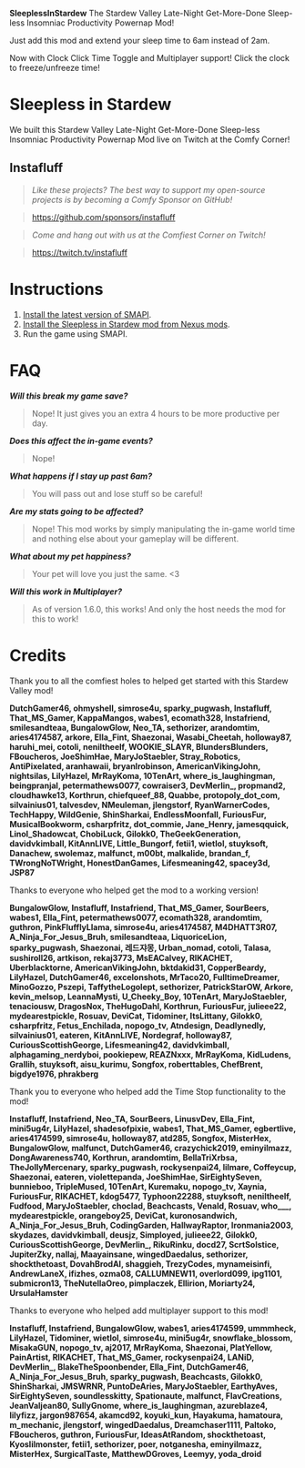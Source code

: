 **SleeplessInStardew** The Stardew Valley Late-Night Get-More-Done Sleep-less Insomniac Productivity Powernap Mod!

Just add this mod and extend your sleep time to 6am instead of 2am.

Now with Clock Click Time Toggle and Multiplayer support! Click the clock to freeze/unfreeze time!

# Sleepless in Stardew
We built this Stardew Valley Late-Night Get-More-Done Sleep-less Insomniac Productivity Powernap Mod live on Twitch at the Comfy Corner!

## Instafluff ##
> *Like these projects? The best way to support my open-source projects is by becoming a Comfy Sponsor on GitHub!*

> https://github.com/sponsors/instafluff

> *Come and hang out with us at the Comfiest Corner on Twitch!*

> https://twitch.tv/instafluff
 
# Instructions
1. [Install the latest version of SMAPI](https://smapi.io/).
2. [Install the Sleepless in Stardew mod from Nexus mods](https://www.nexusmods.com/stardewvalley/mods/5445).
3. Run the game using SMAPI.

# FAQ
***Will this break my game save?***
> Nope! It just gives you an extra 4 hours to be more productive per day.

***Does this affect the in-game events?***
> Nope!

***What happens if I stay up past 6am?***
> You will pass out and lose stuff so be careful!

***Are my stats going to be affected?***
> Nope! This mod works by simply manipulating the in-game world time and nothing else about your gameplay will be different.

***What about my pet happiness?***
> Your pet will love you just the same. <3

***Will this work in Multiplayer?***
> As of version 1.6.0, this works! And only the host needs the mod for this to work!

# Credits
Thank you to all the comfiest holes to helped get started with this Stardew Valley mod!

**DutchGamer46, ohmyshell, simrose4u, sparky_pugwash, Instafluff, That_MS_Gamer, KappaMangos, wabes1, ecomath328, Instafriend, smilesandteaa, BungalowGlow, Neo_TA, sethorizer, arandomtim, aries4174587, arkore, Ella_Fint, Shaezonai, Wasabi_Cheetah, holloway87, haruhi_mei, cotoli, neniltheelf, WOOKIE_SLAYR, BlundersBlunders, FBoucheros, JoeShimHae, MaryJoStaebler, Stray_Robotics, AntiPixelated, aranhawaii, bryanlrobinson, AmericanVikingJohn, nightsilas, LilyHazel, MrRayKoma, 10TenArt, where_is_laughingman, beingpranjal, petermathews0077, cowraiser3, DevMerlin_, propmand2, cloudhawke13, Korthrun, chiefqueef_88, Quabbe, protopoly_dot_com, silvainius01, talvesdev, NMeuleman, jlengstorf, RyanWarnerCodes, TechHappy, WildGenie, ShinSharkai, EndlessMoonfall, FuriousFur, MusicalBookworm, csharpfritz, dot_commie, Jane_Henry, jamesqquick, Linol_Shadowcat, ChobiLuck, Gilokk0, TheGeekGeneration, davidvkimball, KitAnnLIVE, Little_Bungorf, fetii1, wietlol, stuyksoft, Danachew, swolemaz, malfunct, m00bt, malkalide, brandan_f, TWrongNoTWright, HonestDanGames, Lifesmeaning42, spacey3d, JSP87**

Thanks to everyone who helped get the mod to a working version!

**BungalowGlow, Instafluff, Instafriend, That_MS_Gamer, SourBeers, wabes1, Ella_Fint, petermathews0077, ecomath328, arandomtim, guthron, PinkFlufflyLlama, simrose4u, aries4174587, M4DHATT3R07, A_Ninja_For_Jesus_Bruh, smilesandteaa, LiquoriceLion, sparky_pugwash, Shaezonai, 레드쟈몽, Urban_nomad, cotoli, Talasa, sushiroll26, artkison, rekaj3773, MsEACalvey, RIKACHET, Uberblacktorne, AmericanVikingJohn, bktdakid31, CopperBeardy, LilyHazel, DutchGamer46, excelonshots, MrTaco20, FulltimeDreamer, MinoGozzo, Pszepi, TaffytheLogolept, sethorizer, PatrickStarOW, Arkore, kevin_melsop, LeannaMysti, U_Cheeky_Boy, 10TenArt, MaryJoStaebler, tenaciousw, DragosNox, TheHugoDahl, Korthrun, FuriousFur, julieee22, mydearestpickle, Rosuav, DeviCat, Tidominer, ItsLittany, Gilokk0, csharpfritz, Fetus_Enchilada, nopogo_tv, Atndesign, Deadlynedly, silvainius01, eateren, KitAnnLIVE, Nordegraf, holloway87, CuriousScottishGeorge, Lifesmeaning42, davidvkimball, alphagaming_nerdyboi, pookiepew, REAZNxxx, MrRayKoma, KidLudens, Grallih, stuyksoft, aisu_kurimu, Songfox, roberttables, ChefBrent, bigdye1976, phrakberg**

Thank you to everyone who helped add the Time Stop functionality to the mod!

**Instafluff, Instafriend, Neo_TA, SourBeers, LinusvDev, Ella_Fint, mini5ug4r, LilyHazel, shadesofpixie, wabes1, That_MS_Gamer, egbertlive, aries4174599, simrose4u, holloway87, atd285, Songfox, MisterHex, BungalowGlow, malfunct, DutchGamer46, crazychick2019, eminyilmazz, DongAwareness740, Korthrun, arandomtim, BellaTriXrbsa, TheJollyMercenary, sparky_pugwash, rockysenpai24, lilmare, Coffeycup, Shaezonai, eateren, violettepanda, JoeShimHae, SirEightySeven, bunnieboo, TripleMused, 10TenArt, Kuremaku, nopogo_tv, Xaynia, FuriousFur, RIKACHET, kdog5477, Typhoon22288, stuyksoft, neniltheelf, Fudfood, MaryJoStaebler, choclad, Beachcasts, Venald, Rosuav, who___, mydearestpickle, orangeboy25, DeviCat, kuronosandwich, A_Ninja_For_Jesus_Bruh, CodingGarden, HallwayRaptor, Ironmania2003, skydazes, davidvkimball, deusjz, Simployed, julieee22, Gilokk0, CuriousScottishGeorge, DevMerlin_, RikuRinku, docd27, ScrtSolstice, JupiterZky, nallaj, Maayainsane, wingedDaedalus, sethorizer, shockthetoast, DovahBrodAl, shaggieh, TrezyCodes, mynameisinfi, AndrewLaneX, ifizhes, ozma08, CALLUMNEW11, overlord099, ipg1101, submicron13, TheNutellaOreo, pimplaczek, Ellirion, Moriarty24, UrsulaHamster**

Thanks to everyone who helped add multiplayer support to this mod!

**Instafluff, Instafriend, BungalowGlow, wabes1, aries4174599, ummmheck, LilyHazel, Tidominer, wietlol, simrose4u, mini5ug4r, snowflake_blossom, MisakaGUN, nopogo_tv, aj2017, MrRayKoma, Shaezonai, PlatYellow, PainArtist, RIKACHET, That_MS_Gamer, rockysenpai24, LANiD, DevMerlin_, BlakeTheSpoonbender, Ella_Fint, DutchGamer46, A_Ninja_For_Jesus_Bruh, sparky_pugwash, Beachcasts, Gilokk0, ShinSharkai, JMSWRNR, PuntoDeAries, MaryJoStaebler, EarthyAves, SirEightySeven, soundlesskitty, Spationaute, malfunct, FlavCreations, JeanValjean80, SullyGnome, where_is_laughingman, azureblaze4, lilyfizz, jargon987654, akamcd92, koyuki_kun, Hayakuma, hamatoura, m_mechanic, jlengstorf, wingedDaedalus, Dreamchaser1111, Paltoko, FBoucheros, guthron, FuriousFur, IdeasAtRandom, shockthetoast, Kyoslilmonster, fetii1, sethorizer, poer, notganesha, eminyilmazz, MisterHex, SurgicalTaste, MatthewDGroves, Leemyy, yoda_droid**
